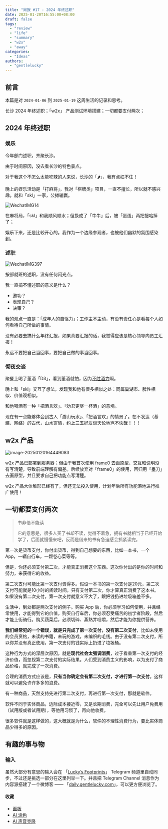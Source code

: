 ```yaml
---
title: "周报 #17 - 2024 年终述职"
date: 2025-01-20T16:55:00+08:00
draft: false
tags: 
  - "review"
  - "life"
  - "summary"
  - "w2x"
  - "away"
categories: 
  - "Ideas"
authors:
  - "gentlelucky"
---
```


## 前言

本篇是对  `2024-01-06`  到  `2025-01-19`  这周生活的记录和思考。

长沙 2024 年终述职；「w2x」 产品测试环境搭建；一切都要支付两次；

## 2024 年终述职

### 娱乐

今年部门述职，齐聚长沙。

由于时间原因，没去看长沙的特色景点。

对于我这个不怎么太能吃辣的人来说，长沙的「🌶」，我有点扛不住！

晚上的娱乐活动是「打麻将」，我对「棋牌类」项目，一直不擅长，所以就不感兴趣。就和「skl」一家，公摊输赢。

![WechatIMG14](https://image.gentlelucky.com/WechatIMG14.jpg)

在麻将局，「skl」和我顺风顺水；但换成了「牛牛」后，被「蛋蛋」两把搜哈掉了；

娱乐下来，还是比较开心的。我作为一个边缘参观者，也被他们幽默的氛围感染到。

### 述职

![WechatIMG397](https://image.gentlelucky.com/WechatIMG397.jpg)

按部就班的述职，没有任何闪光点。

我一直搞不懂述职的意义是什么？

- 邀功？
- 表现自己？
- 决策？

我的观点一直是：「成年人的自驱力」；工作主不主动，有没有责任心是看每个人如何看待自己所做的事情。

没有必要去搞什么年终汇报，如果真要汇报的话，我觉得应该是核心领导向员工汇报！

永远不要把自己当回事，要把自己做的事当回事。

### 彻夜交谈

聚餐上喝了董酒「D3」，看到董酒就怕，因为[不胜酒力](https://blog.gentlelucky.com/zh/2024/10/14/weekly_review_20241013/)啊。

晚上和「skl」交互了想法，发现我和他有很多相似之处：同属巢湖市、脾性相似、价值观相似。

和他喝酒有一种「把酒言欢」、「劝君更尽一杯酒」的意境。

现在有一点能够体会到古人「游山玩水」、「把酒言欢」的情景了。在不发达（基建、网络）的古代，山水寄情，约上三五好友谈天论地岂不快哉！！！

## w2x 产品

![image-20250120164449083](https://image.gentlelucky.com/image-20250120164449083.png)

w2x 产品已部署到服务器；但由于我首次使用 [frame0](https://frame0.app/) 去画原型，交互和说明没有写清楚，导致前端理解有偏差。后续放弃对「frame0」的使用，回归用「墨刀」去画原型，并且要求自己把功能点写清楚。

w2x 产品大体雏形已经有了，但还无法投入使用，计划年后所有功能落地进行推广使用！

## 一切都要支付两次

> 书非借不能读
>
> 它的意思是，很多人买了书却不读，觉得不着急，拥有书就相当于已经开始学了，后面就慢慢来吧，反而是借来的书有急迫感会抓紧读完。

第一次是货币支付，你付出货币，得到自己想要的东西，比如一本书，一个 App，一辆自行车，一颗卷心菜等等。

但是，你还必须支付第二次，才能真正消费这个东西。这次你付出的是你的时间和努力，来获得它的收益。

第二次支付可能比第一次支付贵得多。假设一本书的第一次支付是20元，第二次支付可能就是10小时的阅读时间。只有支付第二次，你才算真正消费了这本书。如果没有第二次支付，第一次支付就意义不大了，跟把钱扔进垃圾箱差不多。

生活中，到处都是两次支付的例子。购买 App 后，你必须学习如何使用，并且经常使用，才能得到它的价值。购买自行车后，你必须忍受痛苦的初学者阶段，然后才能上街骑行。购买蔬菜后，必须切碎、蒸熟并咀嚼，然后才能为你提供营养。

**我们经常犯的一个错误，就是只完成了第一次支付，没有第二次支付**，比如未使用的会员资格，未读的书籍，未玩的游戏，未编织的毛线。由于没有第二次支付，所以你并没有真正使用，第一次支付的钱实际上扔进了垃圾桶。

这种行为方式的深层次原因，就是**现代社会太强调消费**，过于看重第一次支付的经济价值，而忽视第二次支付的实际结果。人们受到消费主义的影响，以为支付了商品价格，就完成了一次消费。

合理的消费方式应该是，**只有当你确定会有第二次支付，才进行第一次支付**。这样就可以避免许许多多的浪费。

有一种商品，天然支持先进行第二次支付，再进行第一次支付，那就是软件。

软件不同于实体商品，边际成本接近零，又是长期消费，完全可以先让用户免费用（试用版或者试用期），等他用习惯了，再向他收费。

很多软件就是这样做的，这大概就是为什么，软件的不理性消费行为，要比实体商品少得多的原因。

## 有趣的事与物

### 输入

虽然大部分有意思的输入会在 「[Lucky’s Footprints](https://t.me/wxluckya)」 Telegram 频道里自动同步，不过还是挑选一部分在这里列举一下。并且把 Telegram Channel 消息作为内容源搭建了一个微博客 —— 「[daily.gentlelucky.com](https://daily.gentlelucky.com/)」，可以更方便浏览了。

#### 收藏

- [画板](https://kinopio.club/hello-kinopio-mDeXkB_-uR9SmTNl5dcGQ)
- [AI 涂色](https://zcoloring.com/)
- [AI 声音克隆](https://anyvoice.net/zh/ai-voice-cloning)
